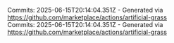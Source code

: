 Commits: 2025-06-15T20:14:04.351Z - Generated via https://github.com/marketplace/actions/artificial-grass
<br>
Commits: 2025-06-15T20:14:04.351Z - Generated via https://github.com/marketplace/actions/artificial-grass
<br>
